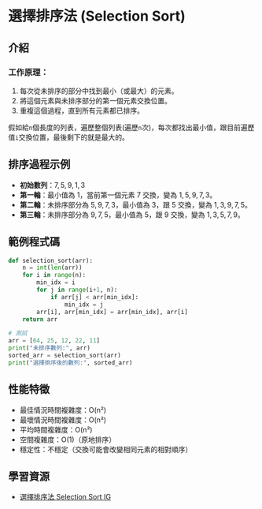 # 選擇排序法 (Selection Sort)

## 介紹

### 工作原理：
1. 每次從未排序的部分中找到最小（或最大）的元素。
2. 將這個元素與未排序部分的第一個元素交換位置。
3. 重複這個過程，直到所有元素都已排序。

假如給`n`個長度的列表，遍歷整個列表(遍歷`n`次)，每次都找出最小值，跟目前遍歷值`i`交換位置，最後剩下的就是最大的。

## 排序過程示例

- **初始數列**：$7, 5, 9, 1, 3$
- **第一輪**：最小值為 $1$，當前第一個元素 $7$ 交換，變為 $1, 5, 9, 7, 3$。
- **第二輪**：未排序部分為 $5, 9, 7, 3$，最小值為 $3$，跟 $5$ 交換，變為 $1, 3, 9, 7, 5$。
- **第三輪**：未排序部分為 $9, 7, 5$，最小值為 $5$，跟 $9$ 交換，變為 $1, 3, 5, 7, 9$。


## 範例程式碼

```python
def selection_sort(arr):
    n = int(len(arr))
    for i in range(n):
        min_idx = i
        for j in range(i+1, n):
            if arr[j] < arr[min_idx]:
                min_idx = j
        arr[i], arr[min_idx] = arr[min_idx], arr[i]
    return arr

# 測試
arr = [64, 25, 12, 22, 11]
print("未排序數列:", arr)
sorted_arr = selection_sort(arr)
print("選擇排序後的數列:", sorted_arr)

```

## 性能特徵
- 最佳情況時間複雜度：O(n²)
- 最壞情況時間複雜度：O(n²)
- 平均時間複雜度：O(n²)
- 空間複雜度：O(1)（原地排序）
- 穩定性：不穩定（交換可能會改變相同元素的相對順序）

## 學習資源

- [選擇排序法 Selection Sort IG](https://www.instagram.com/reel/C7Bzm8MyJ1O/?utm_source=ig_web_copy_link&igsh=MzRlODBiNWFlZA==)